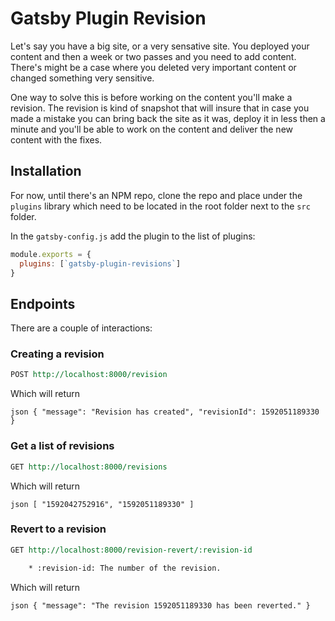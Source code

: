# Gatsby Plugin Revision
Let's say you have a big site, or a very sensative site. You deployed your content and then a week or two passes and 
you need to add content. There's might be a case where you deleted very important content or changed something very 
sensitive.

One way to solve this is before working on the content you'll make a revision. The revision is kind of snapshot that 
will insure that in case you made a mistake you can bring back the site as it was, deploy it in less then a minute and 
you'll be able to work on the content and deliver the new content with the fixes.

## Installation
For now, until there's an NPM repo, clone the repo and place under the `plugins` library which need to be located in 
the root folder next to the `src` folder.

In the `gatsby-config.js` add the plugin to the list of plugins:

```js
module.exports = {
  plugins: [`gatsby-plugin-revisions`]
}
```

## Endpoints

There are a couple of interactions:

### Creating a revision
```REST
POST http://localhost:8000/revision
```

Which will return 

``json
{
    "message": "Revision has created",
    "revisionId": 1592051189330
}
``

### Get a list of revisions
```REST
GET http://localhost:8000/revisions
```

Which will return 

``json
[
    "1592042752916",
    "1592051189330"
]
``

### Revert to a revision
```REST
GET http://localhost:8000/revision-revert/:revision-id

    * :revision-id: The number of the revision.
```

Which will return 

``json
{
    "message": "The revision 1592051189330 has been reverted."
}
``
